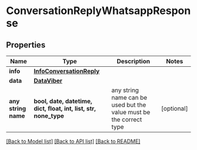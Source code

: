 # ConversationReplyWhatsappResponse


## Properties
Name | Type | Description | Notes
------------ | ------------- | ------------- | -------------
**info** | [**InfoConversationReply**](InfoConversationReply.md) |  | 
**data** | [**DataViber**](DataViber.md) |  | 
**any string name** | **bool, date, datetime, dict, float, int, list, str, none_type** | any string name can be used but the value must be the correct type | [optional]

[[Back to Model list]](../../README.md#models) [[Back to API list]](../../README.md#available-methods) [[Back to README]](../../README.md)


